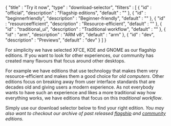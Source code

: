 {
  "title" : "Try it now",
  "type" : "download-selector",
  "filters" : [
  { "id" : "official", "description" : "Flagship editions", "default" : "" },
  { "id" : "beginnerfriendly", "description" : "Beginner-friendly", "default" : "" },
  { "id" : "resourceefficient", "description" : "Resource-efficient", "default" : "" },
  { "id" : "traditional_ui", "description" : "Traditional workflow", "default" : "" },
  { "id" : "arm", "description" : "ARM v8", "default" : "arm" },
   { "id" : "dev", "description" : "Previews", "default" : "dev" }
  ]
}

For simplicity we have selected XFCE, KDE and GNOME as our flagship editions. If you want to look for other experiences, our community has created many flavours that focus around other desktops.

For example we have editions that use technology that makes them very resource-efficient and makes them a good choice for *old computers*. Other editions focus on breaking away from user interface standards that are decades old and giving users a modern experience. As not everybody wants to have such an experience and likes a more traditional way how everything works, we have editions that focus on this *traditional workflow*.

Simply use our download selector below to find your right edition. *You may also want to checkout our archive of past released [flagship](https://osdn.net/projects/manjaro/storage) and [community](https://osdn.net/projects/manjaro-community/storage) editions.*
